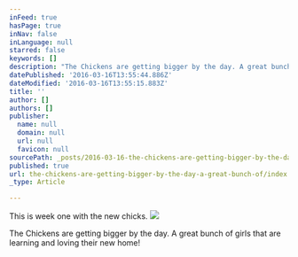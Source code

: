 ```yaml
---
inFeed: true
hasPage: true
inNav: false
inLanguage: null
starred: false
keywords: []
description: "The Chickens are getting bigger by the day. A great bunch of\_girls that are learning and loving their new home!"
datePublished: '2016-03-16T13:55:44.886Z'
dateModified: '2016-03-16T13:55:15.883Z'
title: ''
author: []
authors: []
publisher:
  name: null
  domain: null
  url: null
  favicon: null
sourcePath: _posts/2016-03-16-the-chickens-are-getting-bigger-by-the-day-a-great-bunch-of.md
published: true
url: the-chickens-are-getting-bigger-by-the-day-a-great-bunch-of/index.html
_type: Article

---
```

This is week one with the new chicks.
![](https://the-grid-user-content.s3-us-west-2.amazonaws.com/ace7a029-2648-4976-b4a8-ee9c5fe006c8.jpg)

The Chickens are getting bigger by the day. A great bunch of girls that are learning and loving their new home!